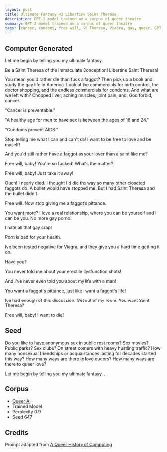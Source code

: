 ```yaml
---
layout: post
title: Ultimate Fantasy 43 Libertine Saint Theresa
description: GPT-2 model trained on a corpus of queer theatre
summary: GPT-2 model trained on a corpus of queer theatre
tags: [cancer, condoms, free will, St Theresa, Viagra, gay, queer, GPT-2, RunwayML]
---
```


## Computer Generated

Let me begin by telling you my ultimate fantasy.

Be a Saint Theresa of the Immaculate Conception! Libertine Saint Theresa!

You mean you'd rather die than fuck a faggot? Then pick up a book and study the gay life in America. Look at the commercials for birth control, the doctor shopping, and the endless commercials for condoms. And what are we left with? Chopped liver, aching muscles, joint pain, and, God forbid, cancer.

"Cancer is preventable."

"A healthy age for men to have sex is between the ages of 18 and 24."

"Condoms prevent AIDS."

Stop telling me what I can and can't do! I want to be free to love and be myself!

And you'd still rather have a faggot as your lover than a saint like me?

Free will, baby! You're so fucked! What's the matter?

Free will, baby! Just take it away!

Ouch! I nearly died. I thought I'd die the way so many other closeted faggots do. A bullet would have stopped me. But I had Saint Theresa and the bullet didn't.

Free will. Now stop giving me a faggot's pittance.

You want more? I love a real relationship, where you can be yourself and I can be you. No more gay porno!

I hate all that gay crap!

Porn is bad for your health.

Ive been tested negative for Viagra, and they give you a hard time getting it on.

Have you?

You never told me about your erectile dysfunction shots!

And I've never even told you about my life with a man!

You want a faggot's pittance, just like I want a faggot's life!

Ive had enough of this discussion. Get out of my room. You want Saint Theresa?

Free will, baby! I want to die!


## Seed

Do you like to have anonymous sex in public rest rooms? Sex movies? Public parks? Sex clubs? On street corners with heavy hustling traffic? How many nonsexual friendships or acquaintances lasting for decades started this way? How many ways are there to love queers? How many ways are there to queer love?

Let me begin by telling you my ultimate fantasy. . .

## Corpus

- [Queer AI](/queerai)
- Trained Model
- Perplexity 0.9
- Seed 647

## Credits

Prompt adapted from [A Queer History of Computing](https://rhizome.org/editorial/2013/feb/19/queer-computing-1/)
